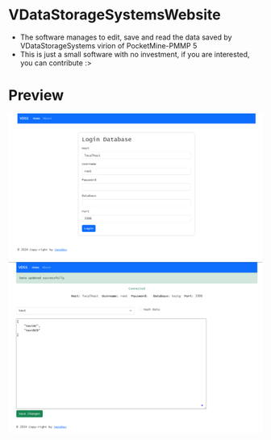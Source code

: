 # VDataStorageSystemsWebsite
- The software manages to edit, save and read the data saved by VDataStorageSystems virion of PocketMine-PMMP 5
- This is just a small software with no investment, if you are interested, you can contribute :>

# Preview
<img src="https://github.com/VennDev/VDataStorageSystemsWebsite/blob/main/images/main-page.png">
</br>
<img src="https://github.com/VennDev/VDataStorageSystemsWebsite/blob/main/images/edit-page.png">
